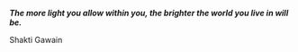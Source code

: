 _**The more light you allow within you, the brighter the world you live in will be.**_

Shakti Gawain